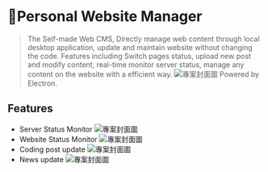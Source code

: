 # 🌟Personal Website Manager
> The Self-made Web CMS, Directly manage web content through local desktop application, update and maintain website without changing the code. Features including Switch pages status, upload new post and modify content, real-time monitor server status, manage any content on the website with a efficient way.
![專案封面圖](https://akkkou.com/image/Gallery/CMS/main.png)
> Powered by Electron.
## Features
- Server Status Monitor
![專案封面圖](https://akkkou.com/image/Gallery/CMS/4.png)
- Website Status Monitor
![專案封面圖](https://akkkou.com/image/Gallery/CMS/2.png)
- Coding post update
![專案封面圖](https://akkkou.com/image/Gallery/CMS/3.png)
- News update
![專案封面圖](https://akkkou.com/image/Gallery/CMS/main.png)
